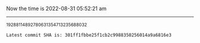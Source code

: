 Now the time is 2022-08-31 05:52:21 am

---

<small>19288114892780631354713235688032</small>

```txt
Latest commit SHA is: 301ff1fbbe25f1cb2c9988350256014a9a6816e3
```
